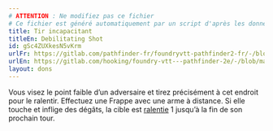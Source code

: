 ```yaml
---
# ATTENTION : Ne modifiez pas ce fichier
# Ce fichier est généré automatiquement par un script d'après les données du module Foundry VTT officiel et de sa traduction
title: Tir incapacitant
titleEn: Debilitating Shot
id: gSc4ZUXkesN5vKrm
urlFr: https://gitlab.com/pathfinder-fr/foundryvtt-pathfinder2-fr/-/blob/master/data/feats/gSc4ZUXkesN5vKrm.htm
urlEn: https://gitlab.com/hooking/foundry-vtt---pathfinder-2e/-/blob/master/packs/data/feats.db/debilitating-shot.json
layout: dons
---
```

Vous visez le point faible d’un adversaire et tirez précisément à cet endroit pour le ralentir. Effectuez une Frappe avec une arme à distance. Si elle touche et inflige des dégâts, la cible est [ralentie](../conditions/ralenti.html) 1 jusqu’à la fin de son prochain tour.
